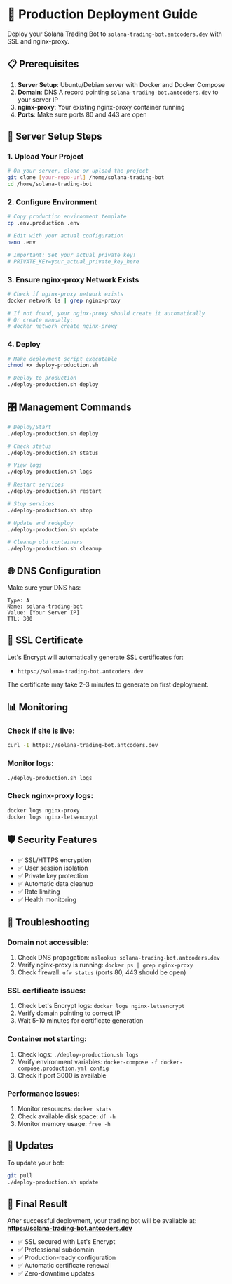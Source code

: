 # 🚀 Production Deployment Guide

Deploy your Solana Trading Bot to `solana-trading-bot.antcoders.dev` with SSL and nginx-proxy.

## 📋 Prerequisites

1. **Server Setup**: Ubuntu/Debian server with Docker and Docker Compose
2. **Domain**: DNS A record pointing `solana-trading-bot.antcoders.dev` to your server IP
3. **nginx-proxy**: Your existing nginx-proxy container running
4. **Ports**: Make sure ports 80 and 443 are open

## 🔧 Server Setup Steps

### 1. Upload Your Project

```bash
# On your server, clone or upload the project
git clone [your-repo-url] /home/solana-trading-bot
cd /home/solana-trading-bot
```

### 2. Configure Environment

```bash
# Copy production environment template
cp .env.production .env

# Edit with your actual configuration
nano .env

# Important: Set your actual private key!
# PRIVATE_KEY=your_actual_private_key_here
```

### 3. Ensure nginx-proxy Network Exists

```bash
# Check if nginx-proxy network exists
docker network ls | grep nginx-proxy

# If not found, your nginx-proxy should create it automatically
# Or create manually:
# docker network create nginx-proxy
```

### 4. Deploy

```bash
# Make deployment script executable
chmod +x deploy-production.sh

# Deploy to production
./deploy-production.sh deploy
```

## 🎛️ Management Commands

```bash
# Deploy/Start
./deploy-production.sh deploy

# Check status
./deploy-production.sh status

# View logs
./deploy-production.sh logs

# Restart services
./deploy-production.sh restart

# Stop services
./deploy-production.sh stop

# Update and redeploy
./deploy-production.sh update

# Cleanup old containers
./deploy-production.sh cleanup
```

## 🌐 DNS Configuration

Make sure your DNS has:

```
Type: A
Name: solana-trading-bot
Value: [Your Server IP]
TTL: 300
```

## 🔐 SSL Certificate

Let's Encrypt will automatically generate SSL certificates for:

- `https://solana-trading-bot.antcoders.dev`

The certificate may take 2-3 minutes to generate on first deployment.

## 📊 Monitoring

### Check if site is live:

```bash
curl -I https://solana-trading-bot.antcoders.dev
```

### Monitor logs:

```bash
./deploy-production.sh logs
```

### Check nginx-proxy logs:

```bash
docker logs nginx-proxy
docker logs nginx-letsencrypt
```

## 🛡️ Security Features

- ✅ SSL/HTTPS encryption
- ✅ User session isolation
- ✅ Private key protection
- ✅ Automatic data cleanup
- ✅ Rate limiting
- ✅ Health monitoring

## 🚨 Troubleshooting

### Domain not accessible:

1. Check DNS propagation: `nslookup solana-trading-bot.antcoders.dev`
2. Verify nginx-proxy is running: `docker ps | grep nginx-proxy`
3. Check firewall: `ufw status` (ports 80, 443 should be open)

### SSL certificate issues:

1. Check Let's Encrypt logs: `docker logs nginx-letsencrypt`
2. Verify domain pointing to correct IP
3. Wait 5-10 minutes for certificate generation

### Container not starting:

1. Check logs: `./deploy-production.sh logs`
2. Verify environment variables: `docker-compose -f docker-compose.production.yml config`
3. Check if port 3000 is available

### Performance issues:

1. Monitor resources: `docker stats`
2. Check available disk space: `df -h`
3. Monitor memory usage: `free -h`

## 🔄 Updates

To update your bot:

```bash
git pull
./deploy-production.sh update
```

## 🎯 Final Result

After successful deployment, your trading bot will be available at:
**https://solana-trading-bot.antcoders.dev**

- ✅ SSL secured with Let's Encrypt
- ✅ Professional subdomain
- ✅ Production-ready configuration
- ✅ Automatic certificate renewal
- ✅ Zero-downtime updates
